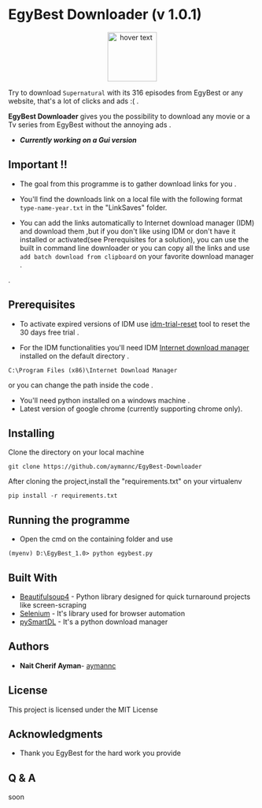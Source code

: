 # EgyBest Downloader (v 1.0.1)
<p align="center">
  <img src="https://lh3.googleusercontent.com/M9p9EOCX0Hi0EjHwvfFa34mPjIZmpAc2LLqSbW3I-4jnQCGnolHMo1uncSJuG12cQg" height="100" title="hover text">
</p>

Try to download `Supernatural` with its 316 episodes from EgyBest or any website, that's a lot of clicks and ads :( .

**EgyBest Downloader** gives you the possibility to download any movie or a Tv series from 
EgyBest without the annoying ads .
* ***Currently working on a Gui version*** 

## Important !!
* The goal from this programme is to gather download links for you .
* You'll find the downloads link on a local file with the following format `type-name-year.txt`  in the "LinkSaves" folder.

* You can add the links automatically to Internet download manager (IDM) and download them ,but if you don't like using 
IDM or don't have it installed or activated(see Prerequisites for a solution),
you can use the built in command line downloader or you can copy all the links and use `add batch download from clipboard` 
on your favorite download manager .

.
## Prerequisites
* To activate expired versions of IDM use [idm-trial-reset](https://github.com/J2TeaM/idm-trial-reset/releases/tag/v1.0.0) 
tool to reset the 30 days free trial .

* For the IDM functionalities you'll need IDM [Internet download manager](https://www.internetdownloadmanager.com/download.html)
 installed on the default directory .
```
C:\Program Files (x86)\Internet Download Manager
 ```
 or you can change the path inside the code .

* You'll need python installed on a windows machine .
* Latest version of google chrome (currently supporting chrome only).

## Installing

Clone the directory on your local machine  
```
git clone https://github.com/aymannc/EgyBest-Downloader
 ```
After cloning the project,install the "requirements.txt" on your virtualenv

```
pip install -r requirements.txt
```
## Running the programme
* Open the cmd on the containing folder and use 
```
(myenv) D:\EgyBest_1.0> python egybest.py
```
## Built With

* [Beautifulsoup4](https://www.crummy.com/software/BeautifulSoup/) - Python library designed for quick turnaround projects like screen-scraping
* [Selenium](https://selenium.dev/) - It's library used for browser automation
* [pySmartDL](https://github.com/iTaybb/pySmartDL) - It's a python download manager

## Authors

* **Nait Cherif Ayman**- [aymannc](https://github.com/aymannc)

## License

This project is licensed under the MIT License 

## Acknowledgments

* Thank you EgyBest for the hard work you provide

## Q & A

soon
